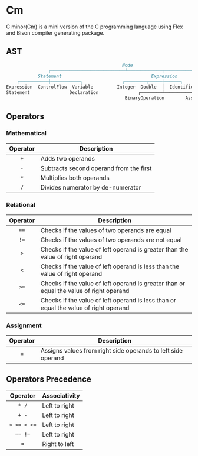# Cm

C minor(Cm) is a mini version of the C programming language using Flex and Bison compiler generating package.

## AST

```markdown
                                            Node
                ┌────────────────────────────┴─────────────┬─────────────────────────────┐
            Statement                                  Expression                      Block
    ┌───────────┼───────────┐               ┌────────┬─────┼──────┐
Expression  ControlFlow  Variable         Integer  Double  │  Identifier
Statement               Declaration               ┌────────┴───────────┐
                                             BinaryOperation        Assignment
```

## Operators

### Mathematical

|Operator|Description                                                |
|:------:|-----------------------------------------------------------|
|`+`     |Adds two operands                                          |
|`-`     |Subtracts second operand from the first                    |
|`*`     |Multiplies both operands                                   |
|`/`     |Divides numerator by de-numerator                          |

### Relational

|Operator|Description                                                                            |
|:------:|---------------------------------------------------------------------------------------|
|`==`    |Checks if the values of two operands are equal                                         |
|`!=`    |Checks if the values of two operands are not equal                                     |
|`>`     |Checks if the value of left operand is greater than the value of right operand         |
|`<`     |Checks if the value of left operand is less than the value of right operand            |
|`>=`    |Checks if the value of left operand is greater than or equal the value of right operand|
|`<=`    |Checks if the value of left operand is less than or equal the value of right operand   |

### Assignment

|Operator|Description                                                 |
|:------:|------------------------------------------------------------|
|`=`     |Assigns values from right side operands to left side operand|

## Operators Precedence

|Operator   |Associativity|
|:---------:|-------------|
|`* /`      |Left to right|
|`+ -`      |Left to right|
|`< <= > >=`|Left to right|
|`== !=`    |Left to right|
|`=`        |Right to left|